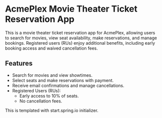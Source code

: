 # AcmePlex Movie Theater Ticket Reservation App

This is a movie theater ticket reservation app for AcmePlex, allowing users to search for movies, view seat availability, make reservations, and manage bookings. Registered users (RUs) enjoy additional benefits, including early booking access and waived cancellation fees.

## Features
- Search for movies and view showtimes.
- Select seats and make reservations with payment.
- Receive email confirmations and manage cancellations.
- Registered Users (RUs):
  - Early access to 10% of seats.
  - No cancellation fees.

This is templated with start.spring.io initializer.